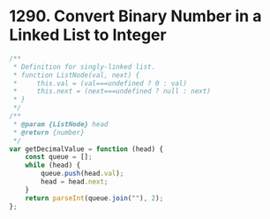 # 1290. Convert Binary Number in a Linked List to Integer

```javascript
/**
 * Definition for singly-linked list.
 * function ListNode(val, next) {
 *     this.val = (val===undefined ? 0 : val)
 *     this.next = (next===undefined ? null : next)
 * }
 */
/**
 * @param {ListNode} head
 * @return {number}
 */
var getDecimalValue = function (head) {
    const queue = [];
    while (head) {
        queue.push(head.val);
        head = head.next;
    }
    return parseInt(queue.join(""), 2);
};
```
